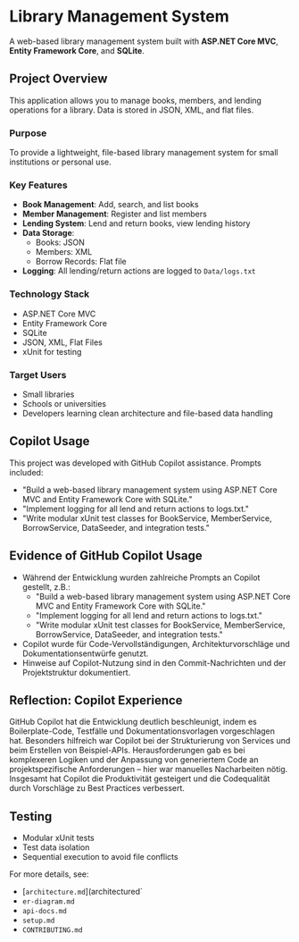 # Library Management System

A web-based library management system built with **ASP.NET Core MVC**, **Entity Framework Core**, and **SQLite**.

##  Project Overview

This application allows you to manage books, members, and lending operations for a library. Data is stored in JSON, XML, and flat files.

### Purpose

To provide a lightweight, file-based library management system for small institutions or personal use.

### Key Features

- **Book Management**: Add, search, and list books
- **Member Management**: Register and list members
- **Lending System**: Lend and return books, view lending history
- **Data Storage**:
  - Books: JSON
  - Members: XML
  - Borrow Records: Flat file
- **Logging**: All lending/return actions are logged to `Data/logs.txt`

### Technology Stack

- ASP.NET Core MVC
- Entity Framework Core
- SQLite
- JSON, XML, Flat Files
- xUnit for testing

### Target Users

- Small libraries
- Schools or universities
- Developers learning clean architecture and file-based data handling

##  Copilot Usage

This project was developed with GitHub Copilot assistance. Prompts included:

- "Build a web-based library management system using ASP.NET Core MVC and Entity Framework Core with SQLite."
- "Implement logging for all lend and return actions to logs.txt."
- "Write modular xUnit test classes for BookService, MemberService, BorrowService, DataSeeder, and integration tests."

## Evidence of GitHub Copilot Usage

- Während der Entwicklung wurden zahlreiche Prompts an Copilot gestellt, z.B.:
  - "Build a web-based library management system using ASP.NET Core MVC and Entity Framework Core with SQLite."
  - "Implement logging for all lend and return actions to logs.txt."
  - "Write modular xUnit test classes for BookService, MemberService, BorrowService, DataSeeder, and integration tests."
- Copilot wurde für Code-Vervollständigungen, Architekturvorschläge und Dokumentationsentwürfe genutzt.
- Hinweise auf Copilot-Nutzung sind in den Commit-Nachrichten und der Projektstruktur dokumentiert.

## Reflection: Copilot Experience

GitHub Copilot hat die Entwicklung deutlich beschleunigt, indem es Boilerplate-Code, Testfälle und Dokumentationsvorlagen vorgeschlagen hat. Besonders hilfreich war Copilot bei der Strukturierung von Services und beim Erstellen von Beispiel-APIs. Herausforderungen gab es bei komplexeren Logiken und der Anpassung von generiertem Code an projektspezifische Anforderungen – hier war manuelles Nacharbeiten nötig. Insgesamt hat Copilot die Produktivität gesteigert und die Codequalität durch Vorschläge zu Best Practices verbessert.

##  Testing

- Modular xUnit tests
- Test data isolation
- Sequential execution to avoid file conflicts


 For more details, see:

- [`architecture.md`](architectured`
- `er-diagram.md`
- `api-docs.md`
- `setup.md`
- `CONTRIBUTING.md`
